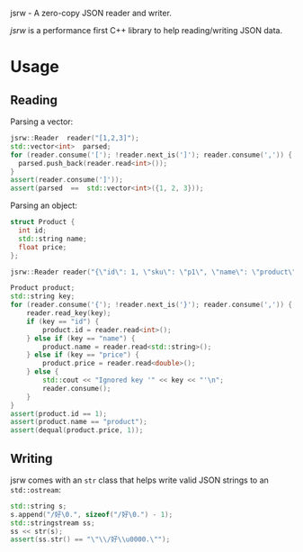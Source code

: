 jsrw - A zero-copy JSON reader and writer.

*jsrw* is a performance first C++ library to help reading/writing JSON data.

# Usage

## Reading
Parsing a vector:
```cpp
jsrw::Reader  reader("[1,2,3]");
std::vector<int>  parsed;
for (reader.consume('['); !reader.next_is(']'); reader.consume(',')) {
  parsed.push_back(reader.read<int>());
}
assert(reader.consume(']'));
assert(parsed  ==  std::vector<int>({1, 2, 3}));
```

Parsing an object:
```cpp
struct Product {
  int id;
  std::string name;
  float price;
};

jsrw::Reader reader("{\"id\": 1, \"sku\": \"p1\", \"name\": \"product\", \"price\": 1}");

Product product;
std::string key;
for (reader.consume('{'); !reader.next_is('}'); reader.consume(',')) {
    reader.read_key(key);
    if (key == "id") {
        product.id = reader.read<int>();
    } else if (key == "name") {
        product.name = reader.read<std::string>();
    } else if (key == "price") {
        product.price = reader.read<double>();
    } else {
        std::cout << "Ignored key '" << key << "'\n";
        reader.consume();
    }
}
assert(product.id == 1);
assert(product.name == "product");
assert(dequal(product.price, 1));
```

## Writing
jsrw comes with an `str` class that helps write valid JSON strings to an `std::ostream`:
```cpp
std::string s;
s.append("/好\0.", sizeof("/好\0.") - 1);
std::stringstream ss;
ss << str(s);
assert(ss.str() == "\"\\/好\\u0000.\"");
```

